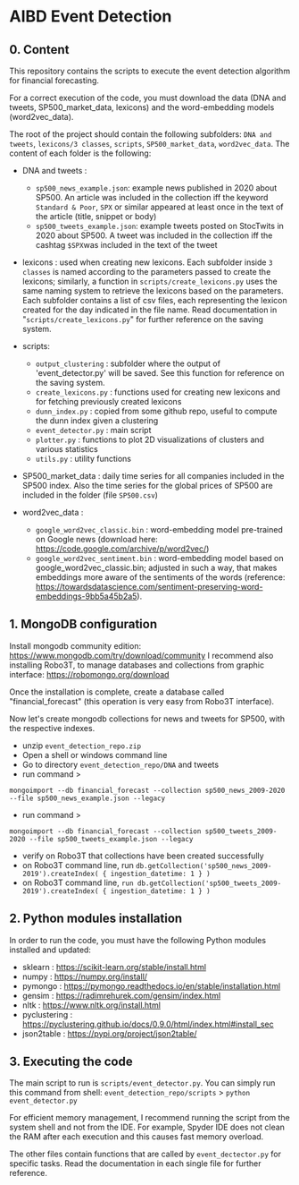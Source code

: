 # AIBD Event Detection

## 0. Content

This repository contains the scripts to execute the event detection algorithm for financial forecasting.

For a correct execution of the code, you must download the data (DNA and tweets, SP500_market_data, lexicons) and the word-embedding models (word2vec_data). 

The root of the project should contain the following subfolders: `DNA and tweets`, `lexicons/3 classes`, `scripts`, `SP500_market_data`, `word2vec_data`. The content of each folder is the following:

- DNA and tweets : 
	- `sp500_news_example.json`: example news published in 2020 about SP500. An article was included in the collection iff the keyword `Standard & Poor`, `SPX` or similar appeared at least once in the text of the article (title, snippet or body)
	- `sp500_tweets_example.json`: example tweets posted on StocTwits in 2020 about SP500. A tweet was included in the collection iff the cashtag `$SPX`was included in the text of the tweet

- lexicons : used when creating new lexicons. Each subfolder inside `3 classes` is named according to the parameters passed to create the lexicons; similarly, a function in `scripts/create_lexicons.py` uses the same naming system to retrieve the lexicons based on the parameters. Each subfolder contains a list of csv files, each representing the lexicon created for the day indicated in the file name. Read documentation in "`scripts/create_lexicons.py`" for further reference on the saving system.

- scripts:
	- `output_clustering` : subfolder where the output of 'event_detector.py' will be saved. See this function for reference on the saving system.
	- `create_lexicons.py` : functions used for creating new lexicons and for fetching previously created lexicons
	- `dunn_index.py` : copied from some github repo, useful to compute the dunn index given a clustering
	- `event_detector.py` : main script
	- `plotter.py` : functions to plot 2D visualizations of clusters and various statistics
	- `utils.py` : utility functions

- SP500_market_data : daily time series for all companies included in the SP500 index. Also the time series for the global prices of SP500 are included in the folder (file `SP500.csv`)

- word2vec_data :
	- `google_word2vec_classic.bin` : word-embedding model pre-trained on Google news (download here: https://code.google.com/archive/p/word2vec/)
	- `google_word2vec_sentiment.bin` : word-embedding model based on google_word2vec_classic.bin; adjusted in such a way, that makes embeddings more aware of the sentiments of the words (reference: https://towardsdatascience.com/sentiment-preserving-word-embeddings-9bb5a45b2a5).



## 1. MongoDB configuration

Install mongodb community edition: https://www.mongodb.com/try/download/community
I recommend also installing Robo3T, to manage databases and collections from graphic interface: https://robomongo.org/download

Once the installation is complete, create a database called "financial_forecast" (this operation is very easy from Robo3T interface).

Now let's create mongodb collections for news and tweets for SP500, with the respective indexes.
- unzip `event_detection_repo.zip`
- Open a shell or windows command line 
- Go to directory `event_detection_repo/DNA` and tweets
- run command >
```
mongoimport --db financial_forecast --collection sp500_news_2009-2020 --file sp500_news_example.json --legacy
```
- run command > 
```
mongoimport --db financial_forecast --collection sp500_tweets_2009-2020 --file sp500_tweets_example.json --legacy
```
- verify on Robo3T that collections have been created successfully
- on Robo3T command line, run `db.getCollection('sp500_news_2009-2019').createIndex( { ingestion_datetime: 1 } )`
- on Robo3T command line, `run db.getCollection('sp500_tweets_2009-2019').createIndex( { ingestion_datetime: 1 } )`


## 2. Python modules installation

In order to run the code, you must have the following Python modules installed and updated:
- sklearn : https://scikit-learn.org/stable/install.html
- numpy : https://numpy.org/install/
- pymongo : https://pymongo.readthedocs.io/en/stable/installation.html
- gensim : https://radimrehurek.com/gensim/index.html
- nltk : https://www.nltk.org/install.html
- pyclustering : https://pyclustering.github.io/docs/0.9.0/html/index.html#install_sec
- json2table : https://pypi.org/project/json2table/


## 3. Executing the code

The main script to run is `scripts/event_detector.py`. 
You can simply run this command from shell:
`event_detection_repo/scripts` > `python event_detector.py`

For efficient memory management, I recommend running the script from the system shell and not from the IDE. For example, Spyder IDE does not clean the RAM after each execution and this causes fast memory overload.

The other files contain functions that are called by `event_dectector.py` for specific tasks. Read the documentation in each single file for further reference.
